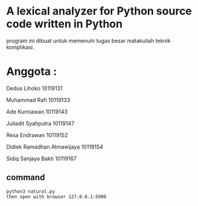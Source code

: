 # A lexical analyzer for Python source code written in Python

program ini dibuat untuk memenuhi tugas besar matakuliah teknik komplikasi.

# Anggota :

Dedus Lihoko 10119131

Muhammad Rafi 10119133

Ade Kurniawan 10119143

Juliadit Syahputra 10119147

Resa Endrawan 10119152

Didiek Ramadhan Atmawijaya 10119154

Sidiq Sanjaya Bakti 10119167

## command

```
python3 natural.py
then open with browser 127.0.0.1:5000
```
